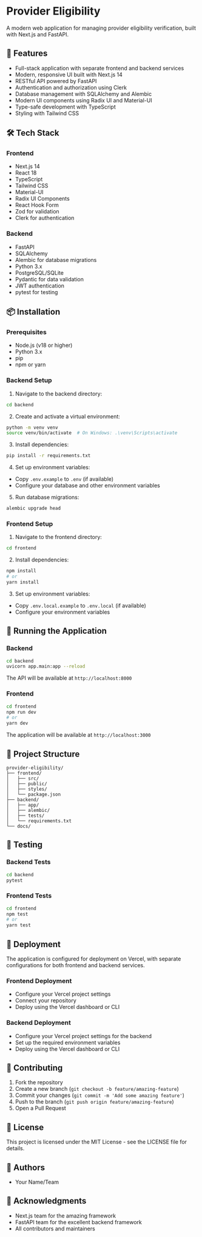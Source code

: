 # Provider Eligibility

A modern web application for managing provider eligibility verification, built with Next.js and FastAPI.

## 🚀 Features

- Full-stack application with separate frontend and backend services
- Modern, responsive UI built with Next.js 14
- RESTful API powered by FastAPI
- Authentication and authorization using Clerk
- Database management with SQLAlchemy and Alembic
- Modern UI components using Radix UI and Material-UI
- Type-safe development with TypeScript
- Styling with Tailwind CSS

## 🛠️ Tech Stack

### Frontend
- Next.js 14
- React 18
- TypeScript
- Tailwind CSS
- Material-UI
- Radix UI Components
- React Hook Form
- Zod for validation
- Clerk for authentication

### Backend
- FastAPI
- SQLAlchemy
- Alembic for database migrations
- Python 3.x
- PostgreSQL/SQLite
- Pydantic for data validation
- JWT authentication
- pytest for testing

## 📦 Installation

### Prerequisites
- Node.js (v18 or higher)
- Python 3.x
- pip
- npm or yarn

### Backend Setup
1. Navigate to the backend directory:
```bash
cd backend
```

2. Create and activate a virtual environment:
```bash
python -m venv venv
source venv/bin/activate  # On Windows: .\venv\Scripts\activate
```

3. Install dependencies:
```bash
pip install -r requirements.txt
```

4. Set up environment variables:
- Copy `.env.example` to `.env` (if available)
- Configure your database and other environment variables

5. Run database migrations:
```bash
alembic upgrade head
```

### Frontend Setup
1. Navigate to the frontend directory:
```bash
cd frontend
```

2. Install dependencies:
```bash
npm install
# or
yarn install
```

3. Set up environment variables:
- Copy `.env.local.example` to `.env.local` (if available)
- Configure your environment variables

## 🚀 Running the Application

### Backend
```bash
cd backend
uvicorn app.main:app --reload
```
The API will be available at `http://localhost:8000`

### Frontend
```bash
cd frontend
npm run dev
# or
yarn dev
```
The application will be available at `http://localhost:3000`

## 📁 Project Structure

```
provider-eligibility/
├── frontend/
│   ├── src/
│   ├── public/
│   ├── styles/
│   └── package.json
├── backend/
│   ├── app/
│   ├── alembic/
│   ├── tests/
│   └── requirements.txt
└── docs/
```

## 🧪 Testing

### Backend Tests
```bash
cd backend
pytest
```

### Frontend Tests
```bash
cd frontend
npm test
# or
yarn test
```

## 🚀 Deployment

The application is configured for deployment on Vercel, with separate configurations for both frontend and backend services.

### Frontend Deployment
- Configure your Vercel project settings
- Connect your repository
- Deploy using the Vercel dashboard or CLI

### Backend Deployment
- Configure your Vercel project settings for the backend
- Set up the required environment variables
- Deploy using the Vercel dashboard or CLI

## 🤝 Contributing

1. Fork the repository
2. Create a new branch (`git checkout -b feature/amazing-feature`)
3. Commit your changes (`git commit -m 'Add some amazing feature'`)
4. Push to the branch (`git push origin feature/amazing-feature`)
5. Open a Pull Request

## 📝 License

This project is licensed under the MIT License - see the LICENSE file for details.

## 👥 Authors

- Your Name/Team

## 🙏 Acknowledgments

- Next.js team for the amazing framework
- FastAPI team for the excellent backend framework
- All contributors and maintainers 